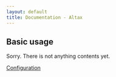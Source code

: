 ```yaml
---
layout: default
title: Documentation - Altax
---
```

## Basic usage

Sorry. There is not anything contents yet.




<div class="row">
  <div class="span4">
    <a class="prev" href="/altax/documentation/configuration.html">Configuration</a>
  </div>
</div>

